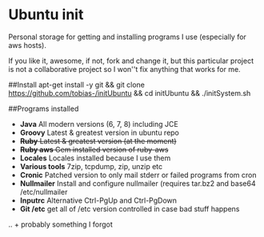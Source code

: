 # Ubuntu init

Personal storage for getting and installing programs I use (especially for
aws hosts).

If you like it, awesome, if not, fork and change it, but this
particular project is not a collaborative project so I won''t fix anything
that works for me.

##Install
apt-get install -y git &&
git clone https://github.com/tobias-/initUbuntu &&
cd initUbuntu &&
./initSystem.sh

##Programs installed
* **Java** All modern versions (6, 7, 8) including JCE
* **Groovy** Latest & greatest version in ubuntu repo
* ~~**Ruby** Latest & greatest version (at the moment)~~
* ~~**Ruby aws** Gem installed version of ruby-aws~~
* **Locales** Locales installed because I use them
* **Various tools** 7zip, tcpdump, zip, unzip etc
* **Cronic** Patched version to only mail stderr or failed programs from cron
* **Nullmailer** Install and configure nullmailer (requires tar.bz2 and base64 /etc/nullmailer
* **Inputrc** Alternative Ctrl-PgUp and Ctrl-PgDown
* **Git /etc** get all of /etc version controlled in case bad stuff happens

.. + probably something I forgot
